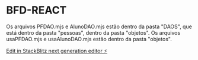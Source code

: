 # BFD-REACT

Os arquivos PFDAO.mjs e AlunoDAO.mjs estão dentro da pasta "DAOS", que está dentro da pasta "pessoas", dentro da pasta "objetos".
Os arquivos usaPFDAO.mjs e usaAlunoDAO.mjs estão dentro da pasta "objetos".

[Edit in StackBlitz next generation editor ⚡️](https://stackblitz.com/~/github.com/louiseferraz/BFD-REACT)
